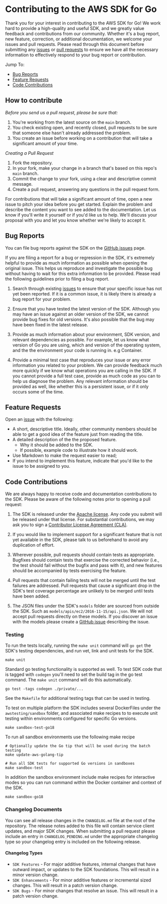 # Contributing to the AWS SDK for Go

Thank you for your interest in contributing to the AWS SDK for Go!
We work hard to provide a high-quality and useful SDK, and we greatly value
feedback and contributions from our community. Whether it's a bug report,
new feature, correction, or additional documentation, we welcome your issues
and pull requests. Please read through this document before submitting any
[issues] or [pull requests][pr] to ensure we have all the necessary information to
effectively respond to your bug report or contribution.

Jump To:

* [Bug Reports](#bug-reports)
* [Feature Requests](#feature-requests)
* [Code Contributions](#code-contributions)


## How to contribute

*Before you send us a pull request, please be sure that:*

1. You're working from the latest source on the `main` branch.
2. You check existing open, and recently closed, pull requests to be sure 
   that someone else hasn't already addressed the problem.
3. You create an issue before working on a contribution that will take a 
   significant amount of your time.

*Creating a Pull Request*

1. Fork the repository.
2. In your fork, make your change in a branch that's based on this repo's `main` branch.
3. Commit the change to your fork, using a clear and descriptive commit message.
4. Create a pull request, answering any questions in the pull request form.

For contributions that will take a significant amount of time, open a new 
issue to pitch your idea before you get started. Explain the problem and 
describe the content you want to see added to the documentation. Let us know 
if you'll write it yourself or if you'd like us to help. We'll discuss your 
proposal with you and let you know whether we're likely to accept it.   

## Bug Reports

You can file bug reports against the SDK on the [GitHub issues][issues] page.

If you are filing a report for a bug or regression in the SDK, it's extremely
helpful to provide as much information as possible when opening the original
issue. This helps us reproduce and investigate the possible bug without having
to wait for this extra information to be provided. Please read the following
guidelines prior to filing a bug report.

1. Search through existing [issues][] to ensure that your specific issue has
   not yet been reported. If it is a common issue, it is likely there is
   already a bug report for your problem.

2. Ensure that you have tested the latest version of the SDK. Although you
   may have an issue against an older version of the SDK, we cannot provide
   bug fixes for old versions. It's also possible that the bug may have been
   fixed in the latest release.

3. Provide as much information about your environment, SDK version, and
   relevant dependencies as possible. For example, let us know what version
   of Go you are using, which and version of the operating system, and the
   the environment your code is running in. e.g Container.

4. Provide a minimal test case that reproduces your issue or any error
   information you related to your problem. We can provide feedback much
   more quickly if we know what operations you are calling in the SDK. If
   you cannot provide a full test case, provide as much code as you can
   to help us diagnose the problem. Any relevant information should be provided
   as well, like whether this is a persistent issue, or if it only occurs
   some of the time.

## Feature Requests

Open an [issue][issues] with the following:

* A short, descriptive title. Ideally, other community members should be able 
   to get a good idea of the feature just from reading the title.
* A detailed description of the the proposed feature. 
    * Why it should be added to the SDK.
    *  If possible, example code to illustrate how it should work.
* Use Markdown to make the request easier to read;
* If you intend to implement this feature, indicate that you'd like to the issue to be assigned to you.

## Code Contributions

We are always happy to receive code and documentation contributions to the SDK.
Please be aware of the following notes prior to opening a pull request:

1. The SDK is released under the [Apache license][license]. Any code you submit
   will be released under that license. For substantial contributions, we may
   ask you to sign a [Contributor License Agreement (CLA)][cla].

2. If you would like to implement support for a significant feature that is not
   yet available in the SDK, please talk to us beforehand to avoid any
   duplication of effort.

3. Wherever possible, pull requests should contain tests as appropriate.
   Bugfixes should contain tests that exercise the corrected behavior (i.e., the
   test should fail without the bugfix and pass with it), and new features 
   should be accompanied by tests exercising the feature.

4. Pull requests that contain failing tests will not be merged until the test
   failures are addressed. Pull requests that cause a significant drop in the
   SDK's test coverage percentage are unlikely to be merged until tests have
   been added.

5. The JSON files under the SDK's `models` folder are sourced from outside the SDK.
   Such as `models/apis/ec2/2016-11-15/api.json`. We will not accept pull requests
   directly on these models. If you discover an issue with the models please
   create a [GitHub issue][issues] describing the issue.

### Testing

To run the tests locally, running the `make unit` command will `go get` the 
SDK's testing dependencies, and run vet, link and unit tests for the SDK.

```
make unit
```

Standard go testing functionality is supported as well. To test SDK code that
is tagged with `codegen` you'll need to set the build tag in the go test
command. The `make unit` command will do this automatically.

```
go test -tags codegen ./private/...
```

See the `Makefile` for additional testing tags that can be used in testing.

To test on multiple platform the SDK includes several DockerFiles under the 
`awstesting/sandbox` folder, and associated make recipes to to execute
unit testing within environments configured for specific Go versions.

```
make sandbox-test-go18
```

To run all sandbox environments use the following make recipe

```
# Optionally update the Go tip that will be used during the batch testing
make update-aws-golang-tip

# Run all SDK tests for supported Go versions in sandboxes
make sandbox-test
```

In addition the sandbox environment include make recipes for interactive modes
so you can run command within the Docker container and context of the SDK.

```
make sandbox-go18
```

### Changelog Documents

You can see all release changes in the `CHANGELOG.md` file at the root of the
repository. The release notes added to this file will contain service client
updates, and major SDK changes. When submitting a pull request please include an entry in `CHANGELOG_PENDING.md` under the appropriate changelog type so your changelog entry is included on the following release.

#### Changelog Types

* `SDK Features` - For major additive features, internal changes that have
outward impact, or updates to the SDK foundations. This will result in a minor
version change.
* `SDK Enhancements` - For minor additive features or incremental sized changes.
This will result in a patch version change.
* `SDK Bugs` - For minor changes that resolve an issue. This will result in a
patch version change.

[issues]: https://github.com/aws/aws-sdk-go/issues
[pr]: https://github.com/aws/aws-sdk-go/pulls
[license]: http://aws.amazon.com/apache2.0/
[cla]: http://en.wikipedia.org/wiki/Contributor_License_Agreement
[releasenotes]: https://github.com/aws/aws-sdk-go/releases

